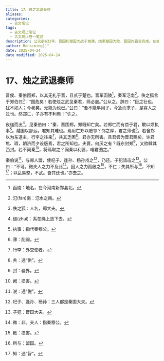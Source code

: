 ```yaml
---
title: 17、烛之武退秦师
aliases: 
categories:
  - 古文笔记
tags:
  - 古文观止笔记
  - 古文观止卷一笔记
description: 公元前632年，晋国和楚国大战于城濮，结果楚国大败，晋国的霸业完成。在城濮之战中，郑国曾协助楚国一起攻打晋国，而且晋文公年轻时流亡到郑国，受到冷遇，所以文公把新仇旧怨加到一块，于两年后联合秦国讨伐郑国。郑伯闻讯后，派烛之武面见秦穆公，劝他退兵。烛之武不负所托，劝退了秦师。烛之武之所以能说退秦师，依靠的就是四个字：利害关系。
author: Rensiming]]"
date: 2025-04-24
date modified: 2025-04-24
---
```


# 17、烛之武退秦师

晋侯、秦伯围郑，以其无礼于晋，且贰于楚也。晋军函陵[^1]，秦军氾南[^2]。佚之狐言于郑伯曰[^3]：“国危矣！若使烛之武见秦君，师必退。”公从之。辞曰：“臣之壮也，犹不如人；今老矣，无能为也已。”公曰：“吾不能早用子，今急而求子，是寡人之过也。然郑亡，子亦有不利焉！”许之。

夜缒而出[^4]。见秦伯曰：“秦、晋围郑，郑既知亡矣。若郑亡而有益于君，敢以烦执事[^5]。越国以鄙远，君知其难也。焉用亡郑以陪邻？邻之厚，君之薄也[^6]。若舍郑以为东道主，行李之往来[^7]，共其乏困[^8]，君亦无所害。且君尝为晋君赐矣，许君焦、瑕，朝济而夕设版焉，君之所知也。夫晋，何厌之有？既东封郑[^9]，又欲肆其西封。若不阙秦[^10]，将焉取之？阙秦以利晋，唯君图之。”

秦伯说[^11]，与郑人盟，使杞子、逢孙、杨孙戍之[^12]，乃还。子犯请击之[^13]。公曰：“不可。微夫人之力不及此[^14]。因人之力而敝之[^15]，不仁；失其所与[^16]，不知[^17]；以乱易整，不武。吾其还也。”亦去之。

[^1]:函陵：地名，在今河南新郑县北。

[^2]:氾(fàn)南：氾水之南。

[^3]:佚之狐：人名，郑大夫。

[^4]:缒(zhuì)：系在绳上放下去。

[^5]:执事：指代秦穆公。

[^6]:薄：削弱。

[^7]:行李：外交使者。

[^8]:共：通“供”。

[^9]:封：疆界。

[^10]:阙：损害。

[^11]:说：通“悦”。

[^12]:杞子、逢孙、杨孙：三人都是秦国大夫。

[^13]:子犯：晋国大夫。

[^14]:微：非。夫人：指秦穆公。

[^15]:敝：损害。

[^16]:所与：盟国。

[^17]:知：通“智”。
